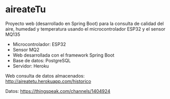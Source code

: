 # aireateTu

Proyecto web (desarrollado en Spring Boot) para la consulta de calidad del aire, humedad y temperatura usando el microcontrolador ESP32 y el sensor MQ135

- Microcontrolador: ESP32
- Sensor MQ2
- Web desarrollada con el framework Spring Boot
- Base de datos: PostgreSQL
- Servidor: Heroku

Web consulta de datos almacenados: http://aireatetu.herokuapp.com/historico

Datos:
https://thingspeak.com/channels/1404924
